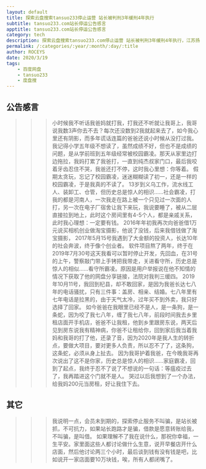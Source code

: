 ```yaml
---
layout: default
title: 探索云盘搜索tansuo233停止运营 站长被判刑3年缓刑4年执行
subtitle: tansuo233.com站长停运公告感言
apptitle: tansuo233.com站长停运公告感言
category: tech
description: 探索云盘搜索tansuo233.com停止运营 站长被判刑3年缓刑4年执行，江苏扬州检察院，石墨文档小泥巴停运感言，开封市新生科技公司，马春雨的黑名单，与父亲哥哥断绝关系图片表。上周度盘搜dupanso.com网站维护中，已经凉了许多百度网盘分享搜索平台。 ROCEYS全栈CEO 2020-03-19 18:33:39
permalink: /:categories/:year/:month/:day/:title
author: ROCEYS
date: 2020/3/19
tags:
    - 百度网盘
    - tansuo233
    - 度盘搜
---
```



## 公告感言


>>> 小时候我不听话我爸妈就打我，打我还不听就让我哥上，我哥说我数3声你去不去？每次还没数到2我就起来去了，如今我心里还有阴影，而多年谎话连篇的爸爸还说小时候从没打过我。
我记得小学五年级不想读了，虽然成绩不好，但也不是成绩的问题，是从学前班到五年级经常被校园霸凌。那天从家里边打边拖拉，我妈打累了我爸打，一直到纯杰叔家门口，最后我咬着牙齿忍住不哭，我爸还打不停，这时我心里想：你等着。
假期太贪玩，忘记了校园霸凌，迷迷糊糊读了初一，还是一样的校园霸凌，于是我真的不读了。
13岁到义乌工作，流水线工人、装卸工、仓管，但历史总是惊人的相识……社会霸凌，打我的都是河南人，一次我走在路上被一个只见过一次面的人打，另一次在电子厂宿舍让我下来玩，我说要睡了，被从二层直接拉到地上，此时这个房间里有4-5个人，都是亲戚关系，此时我心理想：一定要有钱。
2016年年初我再次向爸爸借1万元说买相机创业做淘宝摄影，他说了没钱，后来我借钱做了淘宝摄影，
2017年5月15号我遇到了大金额的投资人，长达10年的社会奔波，终于像个创业者。
软件项目熬了两年，终于在2019年7月30号这天我看可以暂时停止开发，先回血，在31号的上午，警察敲门带上手铐把我带走，关进看守所，历史总是惊人的相似……看守所霸凌。原因是用户举报说在他不知情的情况下获取了他的网盘分享链接，法院对我判三缓四。
2019年10月11号，我回到杞县，却不敢回家，是因为我爸长达七八年的电话骚扰，只有三件事：盖房、相亲、结婚。七八年里有七年电话是拉黑的，由于天气太冷，过年买不到外卖，我只好选择了回家。
如今爸爸在我眼里已经不是人，是一条狗，是一条蛇，因为咬了我七八年，缠了我七八年，前段时间我去乡里租店面开手机店，爸爸不让我租，他到乡里跟房东说，两天后见到房东说我有精神病，你爸不让租给你，回到家后我当着我妈和我哥的打了他，还录了音，因为2020年是我人生的转折点，要做大项目，要对更多人负责，所以忍不了了，这条狗，这条蛇，必须从身上扯去。
因为我哥护着我爸，在今晚我哥再次说出了这不是你家，历史总是惊人的相识……家庭霸凌，回到了起点，我终于忍不了说了不想说的一句话：等瘟疫过去了，我再踏进这个门就不是人。
哭过以后我想到了一个办法，给我妈200元当房租，好让我住下去。


## 其它

>>> 我说明一点，会员未到期的，探索停止服务不叫骗，是站长被抓，不可抗力，如果站长跑路才是骗，借款是愿意转账给我，不叫骗，是叫借。
如果理解不了我在说什么，那祝你幸福，一生平安。家里面这些人都讨论做什么生意，说开早餐店开什么店面，然后他讨论两三个小时，最后谈到钱有没有钱是吧，比如说开一家店面要10万块钱，唉，所有人都闭嘴了。

